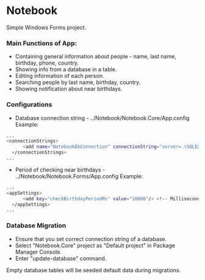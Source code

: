 # Notebook

Simple Windows Forms project.

### Main Functions of App:

  - Containing general information about people - name, last name, birthday, phone, country.
  - Showing info from a database in a table.
  - Editing information of each person.
  - Searching people by last name, birthday, country.
  - Showing notification about near birthdays.
  
### Configurations

  - Database connection string - ../Notebook/Notebook.Core/App.config
    Example:
    
  ```sh
  ...
  <connectionStrings>
		<add name="NotebookDbConnection" connectionString="server=.\SQLEXPRESS;Initial Catalog=NotebookMasterDb; Integrated Security=true;" providerName="System.Data.SqlClient"/>
	</connectionStrings>
  ...
  ```
  
  - Period of checking near birthdays - ../Notebook/Notebook.Forms/App.config
    Example:
  
  ```sh
  ...
  <appSettings>
		<add key="checkBirthdayPeriodMs" value="10000"/> <!-- Milliseconds -->
	</appSettings>
  ...
  ```
  
### Database Migration

  - Ensure that you set correct connection string of a database.
  - Select "Notebook.Core" project as "Default project" in Package Manager Console.
  - Enter "update-database" command.
  
Empty database tables will be seeded default data during migrations.

